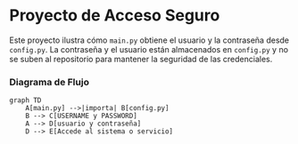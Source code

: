 # Proyecto de Acceso Seguro

Este proyecto ilustra cómo `main.py` obtiene el usuario y la contraseña desde `config.py`. La contraseña y el usuario están almacenados en `config.py` y no se suben al repositorio para mantener la seguridad de las credenciales.

### Diagrama de Flujo

```mermaid
graph TD
    A[main.py] -->|importa| B[config.py]
    B --> C[USERNAME y PASSWORD]
    A --> D[usuario y contraseña]
    D --> E[Accede al sistema o servicio]

